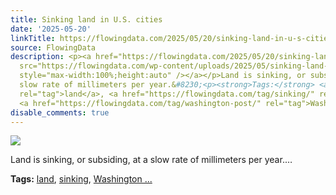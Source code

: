 ```yaml
---
title: Sinking land in U.S. cities
date: '2025-05-20'
linkTitle: https://flowingdata.com/2025/05/20/sinking-land-in-u-s-cities/
source: FlowingData
description: <p><a href="https://flowingdata.com/2025/05/20/sinking-land-in-u-s-cities/"><img
  src="https://flowingdata.com/wp-content/uploads/2025/05/sinking-land-wapo-750x342.png"
  style="max-width:100%;height:auto" /></a></p>Land is sinking, or subsiding, at a
  slow rate of millimeters per year.&#8230;<p><strong>Tags:</strong> <a href="https://flowingdata.com/tag/land/"
  rel="tag">land</a>, <a href="https://flowingdata.com/tag/sinking/" rel="tag">sinking</a>,
  <a href="https://flowingdata.com/tag/washington-post/" rel="tag">Washington ...
disable_comments: true
---
```

<p><a href="https://flowingdata.com/2025/05/20/sinking-land-in-u-s-cities/"><img src="https://flowingdata.com/wp-content/uploads/2025/05/sinking-land-wapo-750x342.png" style="max-width:100%;height:auto" /></a></p>Land is sinking, or subsiding, at a slow rate of millimeters per year.&#8230;<p><strong>Tags:</strong> <a href="https://flowingdata.com/tag/land/" rel="tag">land</a>, <a href="https://flowingdata.com/tag/sinking/" rel="tag">sinking</a>, <a href="https://flowingdata.com/tag/washington-post/" rel="tag">Washington ...